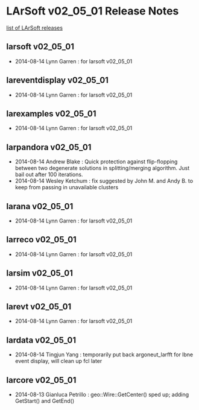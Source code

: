 LArSoft v02_05_01 Release Notes
======================================================================

[list of LArSoft releases](LArSoft_release_list)

larsoft v02_05_01
------------------------------------------

-   2014-08-14 Lynn Garren : for larsoft v02_05_01

lareventdisplay v02_05_01
----------------------------------------------------------

-   2014-08-14 Lynn Garren : for larsoft v02_05_01

larexamples v02_05_01
--------------------------------------------------

-   2014-08-14 Lynn Garren : for larsoft v02_05_01

larpandora v02_05_01
------------------------------------------------

-   2014-08-14 Andrew Blake : Quick protection against flip-flopping between two degenerate solutions in splitting/merging algorithm. Just bail out after 100 iterations.
-   2014-08-14 Wesley Ketchum : fix suggested by John M. and Andy B. to keep from passing in unavailable clusters

larana v02_05_01
----------------------------------------

-   2014-08-14 Lynn Garren : for larsoft v02_05_01

larreco v02_05_01
------------------------------------------

-   2014-08-14 Lynn Garren : for larsoft v02_05_01

larsim v02_05_01
----------------------------------------

-   2014-08-14 Lynn Garren : for larsoft v02_05_01

larevt v02_05_01
----------------------------------------

-   2014-08-14 Lynn Garren : for larsoft v02_05_01

lardata v02_05_01
------------------------------------------

-   2014-08-14 Tingjun Yang : temporarily put back argoneut_larfft for lbne event display, will clean up fcl later

larcore v02_05_01
------------------------------------------

-   2014-08-13 Gianluca Petrillo : geo::Wire::GetCenter() sped up; adding GetStart() and GetEnd()
